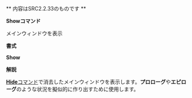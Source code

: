 ** 内容はSRC2.2.33のものです **

**Showコマンド**

メインウィンドウを表示

**書式**

**Show**

**解説**

[**Hide**コマンド](Hideコマンド.md)で消去したメインウィンドウを表示します。**プロローグ**や**エピローグ**のような状況を擬似的に作り出すために使用します。
